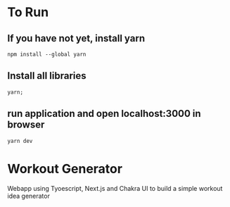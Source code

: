 
# To Run

## If you have not yet, install yarn

```node
npm install --global yarn
```

## Install all libraries

```node
yarn;
```

## run application and open localhost:3000 in browser

```node
yarn dev
```

# Workout Generator

Webapp using Tyoescript, Next.js and Chakra UI to build a simple workout idea generator

